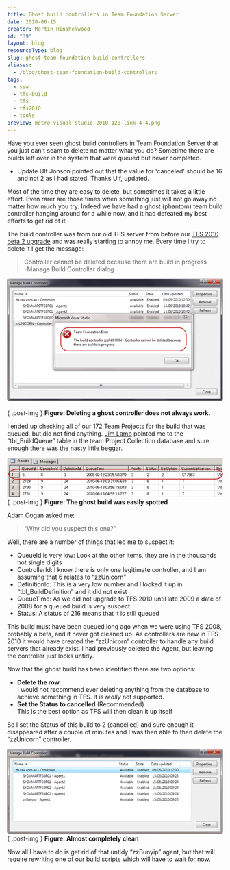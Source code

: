 ```yaml
---
title: Ghost build controllers in Team Foundation Server
date: 2010-06-15
creator: Martin Hinshelwood
id: "39"
layout: blog
resourceType: blog
slug: ghost-team-foundation-build-controllers
aliases:
  - /blog/ghost-team-foundation-build-controllers
tags:
  - ssw
  - tfs-build
  - tfs
  - tfs2010
  - tools
preview: metro-visual-studio-2010-128-link-4-4.png
---
```


Have you ever seen ghost build controllers in Team Foundation Server that you just can't seam to delete no matter what you do? Sometime there are builds left over in the system that were queued but never completed.

- Update Ulf Jonson pointed out that the value for 'canceled' should be 16 and not 2 as I had stated. Thanks Ulf, updated.

Most of the time they are easy to delete, but sometimes it takes a little effort. Even rarer are those times when something just will not go away no matter how much you try. Indeed we have had a ghost (phantom) team build controller hanging around for a while now, and it had defeated my best efforts to get rid of it.

The build controller was from our old TFS server from before our [TFS 2010 beta 2 upgrade](http://blog.hinshelwood.com/deploying-visual-studio-2010-team-foundation-server-beta-2-done/) and was really starting to annoy me. Every time I try to delete it I get the message:

> Controller cannot be deleted because there are build in progress  
> \-Manage Build Controller dialog

![SNAGHTMLa942cd](images/Gettingridofghostteamfoundationbuildcont_9102-SNAGHTMLa942cd-2-2.png)   
{ .post-img }
**Figure: Deleting a ghost controller does not always work.**

I ended up checking all of our 172 Team Projects for the build that was queued, but did not find anything. [Jim Lamb](http://blogs.msdn.com/b/jimlamb/) pointed me to the “tbl_BuildQueue” table in the team Project Collection database and sure enough there was the nasty little beggar.

![image](images/Gettingridofghostteamfoundationbuildcont_9102-image_-1-1.png)  
{ .post-img }
**Figure: The ghost build was easily spotted**

Adam Cogan asked me:

> “Why did you suspect this one?”

Well, there are a number of things that led me to suspect it:

- QueueId is very low: Look at the other items, they are in the thousands not single digits
- ControllerId: I know there is only one legitimate controller, and I am assuming that 6 relates to “zzUnicorn”
- DefinitionId: This is a very low number and I looked it up in “tbl_BuildDefinition” and it did not exist
- QueueTime: As we did not upgrade to TFS 2010 until late 2009 a date of 2008 for a queued build is very suspect
- Status: A status of 216 means that it is still queued

This build must have been queued long ago when we were using TFS 2008, probably a beta, and it never got cleaned up. As controllers are new in TFS 2010 it would have created the “zzUnicorn” controller to handle any build servers that already exist. I had previously deleted the Agent, but leaving the controller just looks untidy.

Now that the ghost build has been identified there are two options:

- **Delete the row**  
   I would not recommend ever deleting anything from the database to achieve something in TFS. It is _really_ not supported.
- **Set the Status to cancelled** (Recommended)  
   This is the best option as TFS will then clean it up itself

So I set the Status of this build to 2 (cancelled) and sure enough it disappeared after a couple of minutes and I was then able to then delete the “zzUnicorn” controller.

![SNAGHTMLc40486](images/Gettingridofghostteamfoundationbuildcont_9102-SNAGHTMLc40486-3-3.png)  
{ .post-img }
**Figure: Almost completely clean**

Now all I have to do is get rid of that untidy “zzBunyip” agent, but that will require rewriting one of our build scripts which will have to wait for now.
